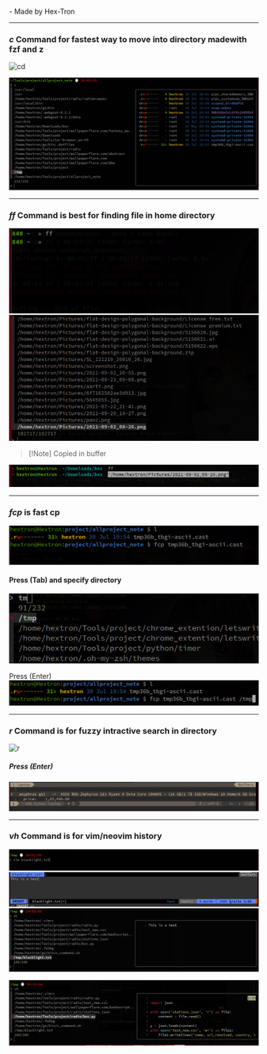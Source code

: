   \- Made by Hex-Tron

___


### ***c*** Command for fastest way to move into directory madewith fzf and z
![cd](https://github.com/Hex-Tron/.dotfiles/assets/71616109/58c812b2-d048-4091-a37f-8b73ff1fc6de)

<img src="assets/Pasted image 20220730204338.png"> </img>




___

### ***ff*** Command is best for finding file in home directory
<img src="assets/Pasted image 20220730215119.png"> </img>
<img src="assets/Pasted image 20220730215202.png"> </img>
> [!Note] Copied in buffer

<img src="assets/Pasted image 20220730215557.png"> </img>

___



### ***fcp*** is fast cp 
<img src="assets/Pasted image 20220730221942.png"> </img>
#### Press (Tab) and specify directory
<img src="assets/Pasted image 20220730222232.png"> </img>

Press (Enter) 
<img src="assets/Pasted image 20220730222335.png"> </img>

___

### ***r*** Command is for fuzzy intractive search in directory 

![r](https://github.com/Hex-Tron/.dotfiles/assets/71616109/92baef6e-4276-4bf8-af1b-8c6b293fb463)




##### Press (Enter)



<img src="assets/Pasted image 20220730221120.png"> </img>


___


### ***vh*** Command is for vim/neovim history
<img src="assets/Pasted image 20220730205227.png"> </img>
<img src="assets/Pasted image 20220730205321.png"> </img>
<img src="assets/Pasted image 20220730205422.png"> </img>

<img src="assets/Pasted image 20220730205603.png"> </img>
